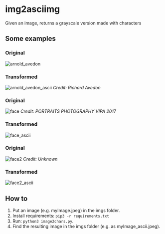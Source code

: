 # img2asciimg
Given an image, returns a grayscale version made with characters
## Some examples
### Original
![arnold_avedon](https://user-images.githubusercontent.com/44316116/141107512-076bb04f-e8bd-4a83-b5c4-ca35c3c04d15.jpg)

### Transformed
![arnold_avedon_ascii](https://user-images.githubusercontent.com/44316116/141107516-2b09b1e2-5e12-42cd-aa35-53ba5b7a7a33.jpg)
*Credit: Richard Avedon*
### Original
![face](https://user-images.githubusercontent.com/44316116/141107518-45e49fd0-265e-4e21-ab4d-14477e7bbbf0.jpg)
*Credit: PORTRAITS PHOTOGRAPHY VIPA 2017*
### Transformed
![face_ascii](https://user-images.githubusercontent.com/44316116/141107521-61239592-3c26-452c-a085-e339c7ceeb97.jpg)
### Original
![face2](https://user-images.githubusercontent.com/44316116/141107528-203de532-d9f0-4407-8839-8d000f9679c8.jpg)
*Credit: Unknown*
### Transformed
![face2_ascii](https://user-images.githubusercontent.com/44316116/141107529-67df904e-397b-4536-b10d-12f7f91aa583.jpg)

## How to
1. Put an image (e.g. myImage.jpeg) in the imgs folder.
2. Install requirements: ```pip3 -r requirements.txt```
3. Run: ```python3 image2chars.py```.
4. Find the resulting image in the imgs folder (e.g. as myImage_ascii.jpeg).
